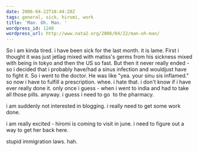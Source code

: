 ```yaml
---
date: 2006-04-22T18:44:28Z
tags: general, sick, hiromi, work
title: 'Man. Oh. Man. '
wordpress_id: 1248
wordpress_url: http://www.nata2.org/2006/04/22/man-oh-man/
---
```


So i am kinda tired. i have been sick for the last month. it is lame. First i thought it was just jetlag mixed with matiss's germs from his sickness mixed with being in tokyo and then the US so fast. But then it never really ended - so i decided that i probably have/had a sinus infection and wouldjust have to fight it. So i went to the doctor. He was like "yea. your sinu sis inflamed." so now i have to fulfill a prescription. whee. i hate that. i don't know if i have ever really done it. only once i guess - when i went to india and had to take all those pills. anyway. i guess i need to go  to the pharmacy.

i am suddenly not interested in blogging. i really need to get some work done.

i am really excited - hiromi is coming to visit in june. i need to figure out a way to get her back here.

stupid immigration laws. hah.
